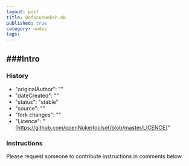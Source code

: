 ```yaml
---
layout: post
title: DefocusBokeh.nk
published: true
category: nodes
tags: 
---
```


###Intro
- 

### History
- "originalAuthor": ""
- "dateCreated": ""
- "status": "stable"
- "source": ""
- "fork changes": ""
- "Licence": "[https://github.com/openNuke/toolset/blob/master/LICENCE]"

### Instructions
Please request someone to contribute instructions in comments below.
